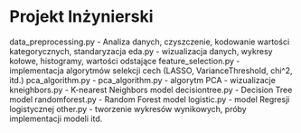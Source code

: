 # Projekt Inżynierski
	
data_preprocessing.py - Analiza danych, czyszczenie, kodowanie wartości kategorycznych, standaryzacja
eda.py - wizualizacja danych, wykresy kołowe, histogramy, wartości odstające
feature_selection.py - implementacja algorytmów selekcji cech (LASSO, VarianceThreshold, chi^2, itd.)
pca_algorithm.py - pca_algorithm.py - algorytm PCA - wizualizacje
kneighbors.py - K-nearest Neighbors model
decisiontree.py - Decision Tree model
randomforest.py - Random Forest model
logistic.py - model Regresji logistycznej
other.py - tworzenie wykresów wynikowych, próby implementacji modeli itd.

